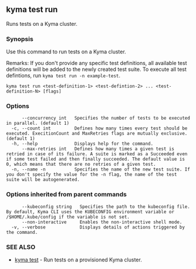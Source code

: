 ## kyma test run

Runs tests on a Kyma cluster.

### Synopsis

Use this command to run tests on a Kyma cluster.

Remarks: 
If you don't provide any specific test definitions, all available test definitions will be added to the newly created test suite.
To execute all test defintions, run `kyma test run -n example-test`.



```
kyma test run <test-definition-1> <test-defintion-2> ... <test-definition-N> [flags]
```

### Options

```
      --concurrency int   Specifies the number of tests to be executed in parallel. (default 1)
  -c, --count int         Defines how many times every test should be executed. ExecitionCount and MaxRetries flags are mutually exclusive. (default 1)
  -h, --help              Displays help for the command.
      --max-retries int   Defines how many times a given test is retried in case of its failure. A suite is marked as a Succeeded even if some test failed and then finally succeeded. The default value is 0, which means that there are no retries of a given test.
  -n, --name -n           Specifies the name of the new test suite. If you don't specify the value for the -n flag, the name of the test suite will be autogenerated.
```

### Options inherited from parent commands

```
      --kubeconfig string   Specifies the path to the kubeconfig file. By default, Kyma CLI uses the KUBECONFIG environment variable or /$HOME/.kube/config if the variable is not set.
      --non-interactive     Enables the non-interactive shell mode.
  -v, --verbose             Displays details of actions triggered by the command.
```

### SEE ALSO

* [kyma test](kyma_test.md)	 - Run tests on a provisioned Kyma cluster.


